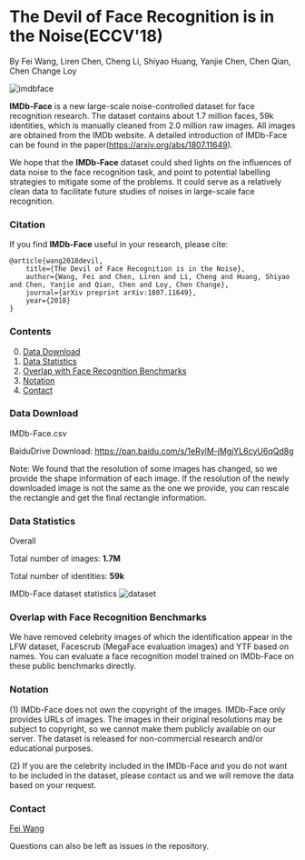 # The Devil of Face Recognition is in the Noise(ECCV'18)
By Fei Wang, Liren Chen, Cheng Li, Shiyao Huang, Yanjie Chen, Chen Qian, Chen Change Loy

![imdbface](https://github.com/fwang91/IMDb-Face/blob/master/imdb-face.png)

**IMDb-Face** is a new large-scale noise-controlled dataset for face recognition research. The dataset contains about 1.7 million faces, 59k identities, which is manually cleaned from 2.0 million raw images. All images are obtained from the IMDb website. A detailed introduction of IMDb-Face can be found in the paper(https://arxiv.org/abs/1807.11649).

We hope that the **IMDb-Face** dataset could shed lights on the influences of data noise to the face recognition task, and point to potential labelling strategies to mitigate some of the problems. It could serve as a relatively clean data to facilitate future studies of noises in large-scale face recognition.

### Citation
If you find **IMDb-Face** useful in your research, please cite:

	@article{wang2018devil,
  		title={The Devil of Face Recognition is in the Noise},
  		author={Wang, Fei and Chen, Liren and Li, Cheng and Huang, Shiyao and Chen, Yanjie and Qian, Chen and Loy, Chen Change},
  		journal={arXiv preprint arXiv:1807.11649},
  		year={2018}
    }

### Contents
0. [Data Download](#data-download)
0. [Data Statistics](#data-statistics)
0. [Overlap with Face Recognition Benchmarks](#Overlap-with-Face-Recognition-Benchmarks)
0. [Notation](#Notation)
0. [Contact](#Contact)

### Data Download
IMDb-Face.csv

BaiduDrive Download: https://pan.baidu.com/s/1eRylM-jMgjYL6cyU6qQd8g

Note: We found that the resolution of some images has changed, so we provide the shape information of each image. If the resolution of the newly downloaded image is not the same as the one we provide, you can rescale the rectangle and get the final rectangle information.

### Data Statistics
Overall

Total number of images: **1.7M**

Total number of identities: **59k**

IMDb-Face dataset statistics 
![dataset](https://github.com/fwang91/IMDb-Face/blob/master/dataset_statistics/dataset_statistics.png)

### Overlap with Face Recognition Benchmarks
We have removed celebrity images of which the identification appear in the LFW dataset, Facescrub (MegaFace evaluation images) and YTF based on names. You can evaluate a face recognition model trained on IMDb-Face on these public benchmarks directly. 

### Notation
(1) IMDb-Face does not own the copyright of the images. IMDb-Face only provides URLs of images. The images in their original resolutions may be subject to copyright, so we cannot make them publicly available on our server. The dataset is released for non-commercial research and/or educational purposes. 

(2) If you are the celebrity included in the IMDb-Face and you do not want to be included in the dataset, please contact us and we will remove the data based on your request.

### Contact
[Fei Wang](cloud9166@gmail.com)

Questions can also be left as issues in the repository. 
